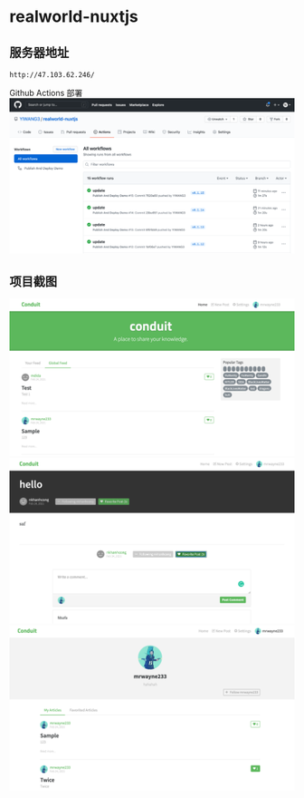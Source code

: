 # realworld-nuxtjs

## 服务器地址
```
http://47.103.62.246/
```

Github Actions 部署
![github](/images/github.png)

## 项目截图
![1](/images/1.png)
![2](/images/2.png)
![3](/images/3.png)
